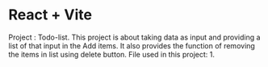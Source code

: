 # React + Vite

Project : Todo-list.
This project is about taking data as input and providing a list of that input in the Add items. It also provides the function of removing the items in list using delete button.
File used in this project:
1. 